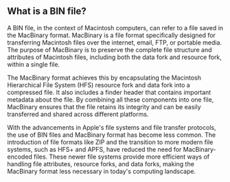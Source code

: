 ## What is a BIN file?

A BIN file, in the context of Macintosh computers, can refer to a file saved in the MacBinary format. MacBinary is a file format specifically designed for transferring Macintosh files over the internet, email, FTP, or portable media. The purpose of MacBinary is to preserve the complete file structure and attributes of Macintosh files, including both the data fork and resource fork, within a single file.

The MacBinary format achieves this by encapsulating the Macintosh Hierarchical File System (HFS) resource fork and data fork into a compressed file. It also includes a finder header that contains important metadata about the file. By combining all these components into one file, MacBinary ensures that the file retains its integrity and can be easily transferred and shared across different platforms.

With the advancements in Apple's file systems and file transfer protocols, the use of BIN files and MacBinary format has become less common. The introduction of file formats like ZIP and the transition to more modern file systems, such as HFS+ and APFS, have reduced the need for MacBinary-encoded files. These newer file systems provide more efficient ways of handling file attributes, resource forks, and data forks, making the MacBinary format less necessary in today's computing landscape.
